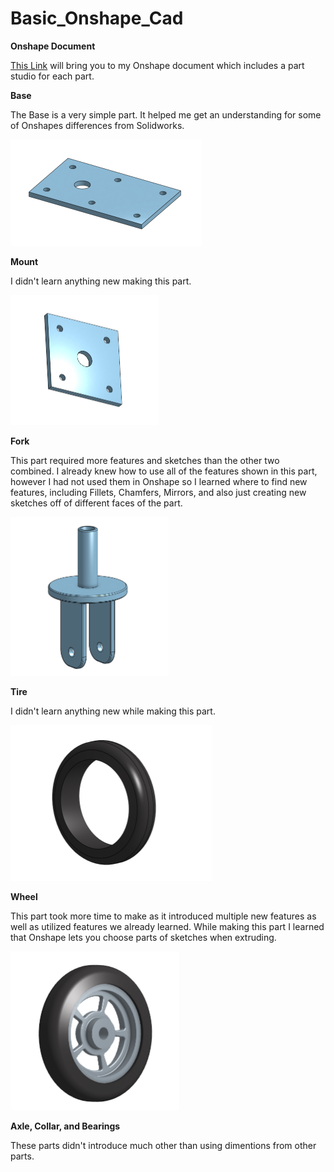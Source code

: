 # Basic_Onshape_Cad

**Onshape Document**

[This Link](https://cvilleschools.onshape.com/documents/81d8d4d4425de45968f0c281/w/6b9b8b1286985a5ed7f5e329/e/634f7ac906cf6e7b70b6f12e) will bring you to my Onshape document which includes a part studio for each part.


**Base**
  
  The Base is a very simple part. It helped me get an understanding for some of Onshapes differences from Solidworks.
  
  <img src="https://github.com/jkrosby51/Basic_Onshape_Cad/blob/master/Images/JKrosby.Base.png" alt="Base"
	title="Base" width="306" height="170" />
  
**Mount**
  
  I didn't learn anything new making this part.
  
   <img src="https://github.com/jkrosby51/Basic_Onshape_Cad/blob/master/Images/JKrosby.Mount.png" alt="Mount"
	title="Mount" width="236" height="208" />
	
**Fork**

  This part required more features and sketches than the other two combined. I already knew how to use all of the features shown in this part, however I had not used
  them in Onshape so I learned where to find new features, including Fillets, Chamfers, Mirrors, and also just creating new sketches off of different faces of the
  part.
  
  <img src="https://github.com/jkrosby51/Basic_Onshape_Cad/blob/master/Images/JKrosby.Fork.png" alt="Fork"
	title="Fork" width="253" height="254" />
	
**Tire**

  I didn't learn anything new while making this part.
  
  <img src="https://github.com/jkrosby51/Basic_Onshape_Cad/blob/master/Images/JKrosby.Tire.png" alt="Tire"
	title="Tire" width="322" height="249" />
	
**Wheel**
  
  This part took more time to make as it introduced multiple new features as well as utilized features we already learned. While making this part I learned that Onshape   lets you choose parts of sketches when extruding.
  
   <img src="https://github.com/jkrosby51/Basic_Onshape_Cad/blob/master/Images/JKrosby.WheelTire.png" alt="WheelTire"
	title="WheelTire" width="270" height="254" />
	
**Axle, Collar, and Bearings**
	
  These parts didn't introduce much other than using dimentions from other parts.
